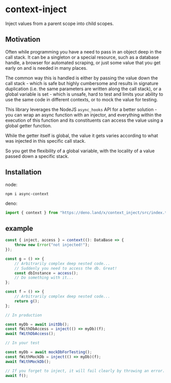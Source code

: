 # context-inject

Inject values from a parent scope into child scopes.

## Motivation

Often while programming you have a need to pass in an object deep in the call
stack. It can be a singleton or a special resource, such as a database handle, a
browser for automated scraping, or just some value that you get early on and is
needed in many places.

The common way this is handled is either by passing the value down the call
stack - which is safe but highly cumbersome and results in signature duplication
(i.e. the same parameters are written along the call stack), or a global
variable is set - which is unsafe, hard to test and limits your ability to use
the same code in different contexts, or to mock the value for testing.

This library leverages the NodeJS `async_hooks` API for a better solution - you
can wrap an async function with an injector, and everything within the execution
of this function and its constituents can access the value using a global getter
function.

While the getter itself is global, the value it gets varies according to what
was injected in this specific call stack.

So you get the flexibility of a global variable, with the locality of a value
passed down a specific stack.

## Installation

node:

```
npm i async-context
```

deno:

```ts
import { context } from "https://deno.land/x/context_inject/src/index.ts";
```

## example

```ts
const { inject, access } = context((): DataBase => {
    throw new Error("not injected!");
});

const g = () => {
    // Arbitrarily complex deep nested code...
    // Suddenly you need to access the db. Great!
    const dbInstance = access();
    // Do something with it...
};

const f = () => {
    // Arbitrarily complex deep nested code...
    return g();
};

// In production

const myDb = await initDb();
const fWithDbAccess = inject(() => myDb)(f);
await fWithDbAccess();

// In your test

const myDb = await mockDbForTesting();
const fWithMockDb = inject(() => myDb)(f);
await fWithMockDb();

// If you forget to inject, it will fail clearly by throwing an error.
await f();
```
